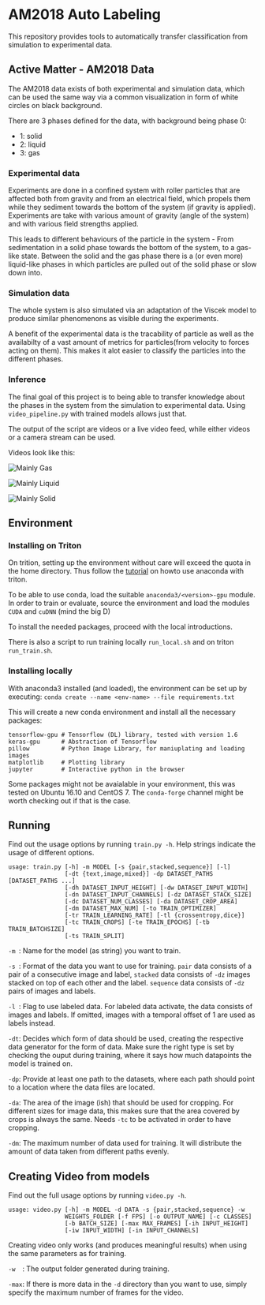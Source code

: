 # AM2018 Auto Labeling

This repository provides tools to automatically transfer classification from
simulation to experimental data.

## Active Matter - AM2018 Data

The AM2018 data exists of both experimental and simulation data, which can 
be used the same way via a common visualization in form of white circles on
black background.

There are 3 phases defined for the data, with background being phase 0:
- 1: solid
- 2: liquid
- 3: gas

### Experimental data

Experiments are done in a confined system with roller particles that are affected
both from gravity and from an electrical field, which propels them while they sediment 
towards the bottom of the system (if gravity is applied).
Experiments are take with various amount of gravity (angle of the system) and with 
various field strengths applied. 

This leads to different behaviours of the particle in the system - From sedimentation in a
solid phase towards the bottom of the system, to a gas-like state. Between the solid and 
the gas phase there is a (or even more) liquid-like phases in which particles are pulled
out of the solid phase or slow down into.

### Simulation data

The whole system is also simulated via an adaptation of the Viscek model to produce 
similar phenomenons as visible during the experiments. 

A benefit of the experimental data is the tracability of particle as well as the 
availabilty of a vast amount of metrics for particles(from velocity to forces acting 
on them). This makes it alot easier to classify the particles into the different phases.

### Inference

The final goal of this project is to being able to transfer knowledge about the phases in 
the system from the simulation to experimental data. Using `video_pipeline.py` with trained
models allows just that.

The output of the script are videos or a live video feed, while either videos or a camera
stream can be used. 

Videos look like this:


![Mainly Gas](gifs/0deg_-120V.gif)

![Mainly Liquid](gifs/60deg_-105V.gif)

![Mainly Solid](gifs/60deg_-95V.gif)

## Environment

### Installing on Triton

On trition, setting up the environment without care will exceed the quota in the home directory. Thus follow the [tutorial](http://scicomp.aalto.fi/triton/apps/python.html#conda) on howto use anaconda with triton.

To be able to use conda, load the suitable `anaconda3/<version>-gpu` module.
In order to train or evaluate, source the environment and load the modules `CUDA` and `cuDNN` (mind the big D)

To install the needed packages, proceed with the local introductions.

There is also a script to run training locally `run_local.sh` and on triton `run_train.sh`. 

### Installing locally

With anaconda3 installed (and loaded), the environment can be set up by executing:
`conda create --name <env-name> --file requirements.txt`

This will create a new conda environment and install all the necessary packages:
```
tensorflow-gpu # Tensorflow (DL) library, tested with version 1.6
keras-gpu      # Abstraction of Tensorflow
pillow         # Python Image Library, for maniuplating and loading images
matplotlib     # Plotting library
jupyter        # Interactive python in the browser
```

Some packages might not be avaialable in your environment, this was tested on Ubuntu 16.10 and CentOS 7. The `conda-forge` channel might be worth checking out if that is the case.

## Running 

Find out the usage options by running `train.py -h`. Help strings indicate the usage
of different options.

```
usage: train.py [-h] -m MODEL [-s {pair,stacked,sequence}] [-l]
                [-dt {text,image,mixed}] -dp DATASET_PATHS [DATASET_PATHS ...]
                [-dh DATASET_INPUT_HEIGHT] [-dw DATASET_INPUT_WIDTH]
                [-dn DATASET_INPUT_CHANNELS] [-dz DATASET_STACK_SIZE]
                [-dc DATASET_NUM_CLASSES] [-da DATASET_CROP_AREA]
                [-dm DATASET_MAX_NUM] [-to TRAIN_OPTIMIZER]
                [-tr TRAIN_LEARNING_RATE] [-tl {crossentropy,dice}]
                [-tc TRAIN_CROPS] [-te TRAIN_EPOCHS] [-tb TRAIN_BATCHSIZE]
                [-ts TRAIN_SPLIT]
```

`-m `: Name for the model (as string) you want to train. 

`-s `: Format of the data you want to use for training. `pair` data consists of a pair of a consecutive image and label, `stacked` data consists of `-dz` images stacked on top of each other and the label. `sequence` data consists of `-dz` pairs of images and labels.

`-l `: Flag to use labeled data. For labeled data activate, the data consists of images and labels. If omitted, images with a temporal offset of 1 are used as labels instead.

`-dt`: Decides which form of data should be used, creating the respective data generator for the form of data. Make sure the right type is set by checking the ouput during training, where it says how much datapoints the model is trained on.

`-dp`: Provide at least one path to the datasets, where each path should point to a location where the data files are located.

`-da`: The area of the image (ish) that should be used for cropping. For different sizes for image data, this makes sure that the area covered by crops is always the same. Needs `-tc` to be activated in order to have cropping.

`-dm`: The maximum number of data used for training. It will distribute the amount of data taken from different paths evenly. 

## Creating Video from models

Find out the full usage options by running `video.py -h`.

```
usage: video.py [-h] -m MODEL -d DATA -s {pair,stacked,sequence} -w
                WEIGHTS_FOLDER [-f FPS] [-o OUTPUT_NAME] [-c CLASSES]
                [-b BATCH_SIZE] [-max MAX_FRAMES] [-ih INPUT_HEIGHT]
                [-iw INPUT_WIDTH] [-in INPUT_CHANNELS]
```

Creating video only works (and produces meaningful results) when using
the same parameters as for training. 

`-w  `: The output folder generated during training.

`-max`: If there is more data in the `-d` directory than you want to use, simply 
specify the maximum number of frames for the video.
